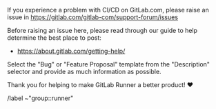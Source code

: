 If you experience a problem with CI/CD on GitLab.com, please raise an issue in https://gitlab.com/gitlab-com/support-forum/issues

Before raising an issue here, please read through our guide to help determine the best place to post:

* https://about.gitlab.com/getting-help/

Select the "Bug" or "Feature Proposal" template from the "Description" selector and provide as much information as possible.

Thank you for helping to make GitLab Runner a better product! :heart: 

/label ~"group::runner"

<!-- template sourced from https://gitlab.com/gitlab-org/gitlab-runner/-/blob/main/.gitlab/issue_templates/Default.md -->